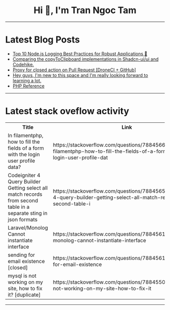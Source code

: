 <h1 align="center">Hi 👋, I'm Tran Ngoc Tam</h1>

---

# Latest Blog Posts 
<!-- BLOG-POST-LIST:START -->
- [Top 10 Node.js Logging Best Practices for Robust Applications 🚀](https://dev.to/alertyai/top-10-nodejs-logging-best-practices-for-robust-applications-3ol4)
- [Comparing the copyToClipboard implementations in Shadcn-ui/ui and Codehike.](https://dev.to/ramunarasinga/comparing-the-copytoclipboard-implementations-in-shadcn-uiui-and-codehike-4kog)
- [Proxy for closed action on Pull Request [DroneCI + GitHub]](https://dev.to/tcharlezin/proxy-for-closed-action-on-pull-request-droneci-github-1f6e)
- [Hey guys, I&#39;m new to this space and I&#39;m really looking forward to learning a lot.](https://dev.to/mari_tech_sis/hey-guys-im-new-to-this-space-and-im-really-looking-forward-to-learning-a-lot-9ji)
- [PHP Reference](https://dev.to/moraa_oo_b141544e9be30688/php-reference-1jan)
<!-- BLOG-POST-LIST:END -->

---

# Latest stack oveflow activity
<table>
  <tr><th>Title</th><th>Link</th></tr>
  <!-- STACKOVERFLOW:START --><tr><td>In filamentphp, how to fill the fields of a form with the login user profile data?</td><td>https://stackoverflow.com/questions/78845665/in-filamentphp-how-to-fill-the-fields-of-a-form-with-the-login-user-profile-dat</td></tr><tr><td>Codeigniter 4 Query Builder Getting select all match records from second table in a separate sting in json formats</td><td>https://stackoverflow.com/questions/78845652/codeigniter-4-query-builder-getting-select-all-match-records-from-second-table-i</td></tr><tr><td>Laravel/Monolog Cannot instantiate interface</td><td>https://stackoverflow.com/questions/78845619/laravel-monolog-cannot-instantiate-interface</td></tr><tr><td>sending for email existence [closed]</td><td>https://stackoverflow.com/questions/78845612/sending-for-email-existence</td></tr><tr><td>mysql is not working on my site, how to fix it? [duplicate]</td><td>https://stackoverflow.com/questions/78845506/mysql-is-not-working-on-my-site-how-to-fix-it</td></tr><!-- STACKOVERFLOW:END -->
</table>

---


